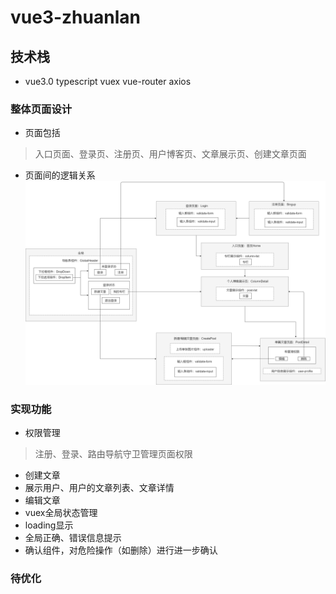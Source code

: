 # vue3-zhuanlan

## 技术栈
- vue3.0 typescript vuex vue-router axios

### 整体页面设计
- 页面包括
> 入口页面、登录页、注册页、用户博客页、文章展示页、创建文章页面
- 页面间的逻辑关系
  ![avatar](/description/页面间逻辑关系.png)
### 实现功能
- 权限管理
> 注册、登录、路由导航守卫管理页面权限
- 创建文章
- 展示用户、用户的文章列表、文章详情
- 编辑文章
- vuex全局状态管理
- loading显示
- 全局正确、错误信息提示
- 确认组件，对危险操作（如删除）进行进一步确认
### 待优化

